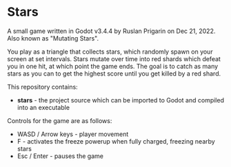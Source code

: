 # Stars
A small game written in Godot v3.4.4 by Ruslan Prigarin on Dec 21, 2022. Also known as "Mutating Stars".

You play as a triangle that collects stars, which randomly spawn on your screen at set intervals.
Stars mutate over time into red shards which defeat you in one hit, at which point the game ends.
The goal is to catch as many stars as you can to get the highest score until you get killed by a red shard.

This repository contains:
- **stars**   - the project source which can be imported to Godot and compiled into an executable

Controls for the game are as follows:
- WASD / Arrow keys   - player movement
- F                   - activates the freeze powerup when fully charged, freezing nearby stars
- Esc / Enter         - pauses the game

